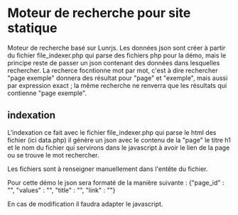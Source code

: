 # Moteur de recherche pour site statique

Moteur de recherche basé sur Lunrjs. Les données json sont créer à partir du fichier file_indexer.php qui parse des fichiers php pour la démo, mais le principe reste de passer un json contenant des données dans lesquelles rechercher.
La recherce focntionne mot par mot, c'est à dire rechercher "page exemple" donnera des résultat pour "page" et "exemple", mais aussi par expression exact ; la même recherche ne renverra que les résultats qui contienne "page exemple".

## indexation
L'indexation ce fait avec le fichier file_indexer.php qui parse le html des fichier (ici data.php) il génère un json avec le contenu de la "page" le titre h1 et le nom du fichier qui servirons dans le javascript à avoir le lien de la page ou se trouve le mot rechercher.

Les fichiers sont à renseigner manuellement dans l'entête du fichier.

Pour cette démo le json sera formaté de la manière suivante  : {"page_id" : "", "values" : "", "title" : "", "link" : ""}

En cas de modification il faudra adapter le javascript.